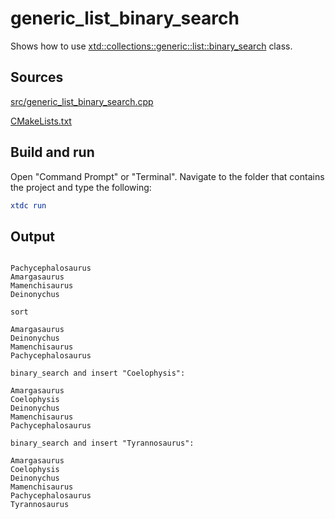 # generic_list_binary_search

Shows how to use [xtd::collections::generic::list::binary_search](https://gammasoft71.github.io/xtd/reference_guides/latest/classxtd_1_1collections_1_1generic_1_1list.html) class.

## Sources

[src/generic_list_binary_search.cpp](src/generic_list_binary_search.cpp)

[CMakeLists.txt](CMakeLists.txt)

## Build and run

Open "Command Prompt" or "Terminal". Navigate to the folder that contains the project and type the following:

```cmake
xtdc run
```

## Output

```

Pachycephalosaurus
Amargasaurus
Mamenchisaurus
Deinonychus

sort

Amargasaurus
Deinonychus
Mamenchisaurus
Pachycephalosaurus

binary_search and insert "Coelophysis":

Amargasaurus
Coelophysis
Deinonychus
Mamenchisaurus
Pachycephalosaurus

binary_search and insert "Tyrannosaurus":

Amargasaurus
Coelophysis
Deinonychus
Mamenchisaurus
Pachycephalosaurus
Tyrannosaurus
```
